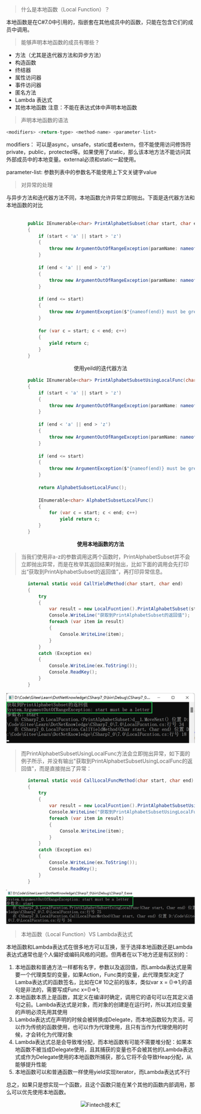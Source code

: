 > 什么是本地函数（Local Function）？

本地函数是在C#7.0中引用的，指嵌套在其他成员中的函数，只能在包含它们的成员中调用。

> 能够声明本地函数的成员有哪些？

* 方法（尤其是迭代器方法和异步方法）
* 构造函数
* 终结器
* 属性访问器
* 事件访问器
* 匿名方法
* Lambda 表达式
* 其他本地函数
注意：不能在表达式体中声明本地函数

> 声明本地函数的语法
```csharp
<modifiers> <return-type> <method-name> <parameter-list>
```

modifiers： 可以是async，unsafe，static或者extern，但不能使用访问修饰符private，public，protected等。如果使用了static，那么该本地方法不能访问其外部成员中的本地变量。external必须和static一起使用。

parameter-list: 参数列表中的参数名不能使用上下文关键字value

> 对异常的处理

与异步方法和迭代器方法不同，本地函数允许异常立即抛出。下面是迭代器方法和本地函数的对比

```csharp

        public IEnumerable<char> PrintAlphabetSubset(char start, char end)
        {
            if (start < 'a' || start > 'z')
            {
                throw new ArgumentOutOfRangeException(paramName: nameof(start), message: "start must be a letter");
            }

            if (end < 'a' || end > 'z')
            {
                throw new ArgumentOutOfRangeException(paramName: nameof(end), message: "end must be a letter");
            }

            if (end <= start)
            {
                throw new ArgumentException($"{nameof(end)} must be greater than {nameof(start)}");
            }

            for (var c = start; c < end; c++)
            {
                yield return c;
            }
        }

```
<center>使用yeild的迭代器方法</center>

```csharp
        public IEnumerable<char> PrintAlphabetSubsetUsingLocalFunc(char start, char end)
        {
            if (start < 'a' || start > 'z')
            {
                throw new ArgumentOutOfRangeException(paramName: nameof(start), message: "start must be a letter");
            }

            if (end < 'a' || end > 'z')
            {
                throw new ArgumentOutOfRangeException(paramName: nameof(end), message: "end must be a letter");
            }

            if (end <= start)
            {
                throw new ArgumentException($"{nameof(end)} must be greater than {nameof(start)}");
            }

            return AlphabetSubsetLocalFunc();

            IEnumerable<char> AlphabetSubsetLocalFunc()
            {
                for (var c = start; c < end; c++)
                    yield return c;
            }
        }
```
<center><b>使用本地函数的方法</b></center>

> 当我们使用非a-z的参数调用这两个函数时，PrintAlphabetSubset并不会立即抛出异常，而是在枚举其返回结果时抛出，比如下面的调用会先打印出“获取到PrintAlphabetSubset的返回值”，再打印异常信息。

```c#
        internal static void CallYieldMethod(char start, char end)
        {
            try
            {
                var result = new LocalFucntion().PrintAlphabetSubset(start, end);
                Console.WriteLine("获取到PrintAlphabetSubset的返回值");
                foreach (var item in result)
                {
                    Console.WriteLine(item);
                }
            }
            catch (Exception ex)
            {
                Console.WriteLine(ex.ToString());
                Console.ReadKey();
            }
        }
```

![CallYieldMethod_Output](./image/CallYieldMethod_Output.png)

>而PrintAlphabetSubsetUsingLocalFunc方法会立即抛出异常，如下面的例子所示，并没有输出"获取到PrintAlphabetSubsetUsingLocalFunc的返回值"，而是直接抛出了异常：
```c#
        internal static void CallLocalFuncMethod(char start, char end)
        {
            try
            {
                var result = new LocalFucntion().PrintAlphabetSubsetUsingLocalFunc(start, end);
                Console.WriteLine("获取到PrintAlphabetSubsetUsingLocalFunc的返回值");
                foreach (var item in result)
                {
                    Console.WriteLine(item);
                }
            }
            catch (Exception ex)
            {
                Console.WriteLine(ex.ToString());
                Console.ReadKey();
            }
        }
```
![localfunc_output](./image/localfunc_output.png)

>本地函数（Local Function）VS Lambda表达式

本地函数和Lambda表达式在很多地方可以互换，至于选择本地函数还是Lambda表达式通常也是个人偏好或编码风格的问题。但两者在以下地方还是有区别的：

1. 本地函数和普通方法一样都有名字，参数以及返回值，而Lambda表达式是需要一个代理类型的变量，如果Action，Func类的变量，此代理类型决定了Lamba表达式的函数签名，比如在C# 10之前的版本，类似var x = ()=>1;的语句是非法的，需要写成Func<int> x=()=>1;
2. 本地函数本质上是函数，其定义在编译时确定，调用它的语句可以在其定义语句之前。Lambda表达式是对象，而对象的创建是在运行时，所以其对应变量的声明必须先用其使用
3. Lambda表达式在声明的时候会被转换成Delegate，而本地函数较为灵活，可以作为传统的函数使用，也可以作为代理使用，且只有当作为代理使用的时候，才会转化为代理对象
4. Lambda表达式总是会导致堆分配，而本地函数有可能不需要堆分配：如果本地函数不被当成Delegate使用，且其捕获的变量也不会被其他的Lambda表达式或作为Delegate使用的本地函数所捕获，那么它将不会导致Heap分配，从能够提升性能
5. 本地函数可以和普通函数一样使用yield实现iterator，而Lambda表达式不行

总之，如果只是想实现一个函数，且这个函数只能在某个其他的函数内部调用，那么可以优先使用本地函数。




<center/>

![Fintech技术汇](https://img2020.cnblogs.com/blog/498574/202008/498574-20200801213206265-563825556.jpg)
